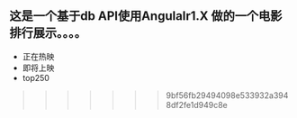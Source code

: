## 这是一个基于db API使用AngulaIr1.X 做的一个电影排行展示。。。。
- 正在热映
- 即将上映
- top250
>>>>>>> 9bf56fb29494098e533932a3948df2fe1d949c8e
